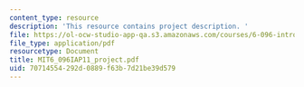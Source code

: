 ```yaml
---
content_type: resource
description: 'This resource contains project description. '
file: https://ol-ocw-studio-app-qa.s3.amazonaws.com/courses/6-096-introduction-to-c-january-iap-2011/70714554292d0889f63b7d21be39d579_MIT6_096IAP11_project.pdf
file_type: application/pdf
resourcetype: Document
title: MIT6_096IAP11_project.pdf
uid: 70714554-292d-0889-f63b-7d21be39d579
---
```

